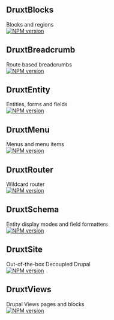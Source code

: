 
<div class="grid grid-cols-[2fr,2fr] gap-4">
  <div>
    <h2>DruxtBlocks</h2>
    <div class="pb-2 text-sm">Blocks and regions</div>
    <a class="!border-none" href="https://www.npmjs.com/package/druxt-blocks" target="__blank"><img class="h-4 inline mx-0.5" src="https://img.shields.io/npm/v/druxt-blocks?label=druxt-blocks" alt="NPM version"></a>
  </div>

  <div>
    <h2>DruxtBreadcrumb</h2>
    <div class="pb-2 text-sm">Route based breadcrumbs</div>
    <a class="!border-none" href="https://www.npmjs.com/package/druxt-breadcrumb" target="__blank"><img class="h-4 inline mx-0.5" src="https://img.shields.io/npm/v/druxt-breadcrumb?label=druxt-breadcrumb" alt="NPM version"></a>
  </div>

  <div>
    <h2>DruxtEntity</h2>
    <div class="pb-2 text-sm">Entities, forms and fields</div>
    <a class="!border-none" href="https://www.npmjs.com/package/druxt-entity" target="__blank"><img class="h-4 inline mx-0.5" src="https://img.shields.io/npm/v/druxt-entity?label=druxt-entity" alt="NPM version"></a>
  </div>

  <div>
    <h2>DruxtMenu</h2>
    <div class="pb-2 text-sm">Menus and menu items</div>
    <a class="!border-none" href="https://www.npmjs.com/package/druxt-menu" target="__blank"><img class="h-4 inline mx-0.5" src="https://img.shields.io/npm/v/druxt-menu?label=druxt-menu" alt="NPM version"></a>
  </div>

  <div>
    <h2>DruxtRouter</h2>
    <div class="pb-2 text-sm">Wildcard router</div>
    <a class="!border-none" href="https://www.npmjs.com/package/druxt-router" target="__blank"><img class="h-4 inline mx-0.5" src="https://img.shields.io/npm/v/druxt-router?label=druxt-router" alt="NPM version"></a>
  </div>

  <div>
    <h2>DruxtSchema</h2>
    <div class="pb-2 text-sm">Entity display modes and field formatters</div>
    <a class="!border-none" href="https://www.npmjs.com/package/druxt-schema" target="__blank"><img class="h-4 inline mx-0.5" src="https://img.shields.io/npm/v/druxt-schema?label=druxt-schema" alt="NPM version"></a>
  </div>

  <div>
    <h2>DruxtSite</h2>
    <div class="pb-2 text-sm">Out-of-the-box Decoupled Drupal</div>
    <a class="!border-none" href="https://www.npmjs.com/package/druxt-site" target="__blank"><img class="h-4 inline mx-0.5" src="https://img.shields.io/npm/v/druxt-site?label=druxt-site" alt="NPM version"></a>
  </div>

  <div>
    <h2>DruxtViews</h2>
    <div class="pb-2 text-sm">Drupal Views pages and blocks</div>
    <a class="!border-none" href="https://www.npmjs.com/package/druxt-views" target="__blank"><img class="h-4 inline mx-0.5" src="https://img.shields.io/npm/v/druxt-views?label=druxt-views" alt="NPM version"></a>
  </div>
</div>

<!--
And Druxt comprises of 8 notable core modules, with several in the pipeline, including DruxtAuth and DruxtWordpress.

You can also create your own custom modules by extending the DruxtModule component.
-->
